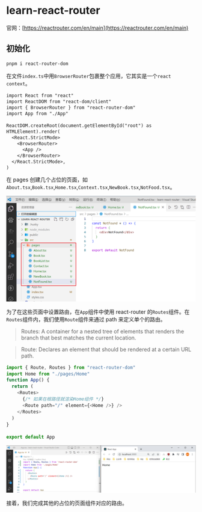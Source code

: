 # learn-react-router

官网：[https://reactrouter.com/en/main](https://reactrouter.com/en/main)

## 初始化

```bash
pnpm i react-router-dom
```

在文件`index.ts`中用`BrowserRouter`包裹整个应用，它其实是一个`react context`。

```tsx
import React from "react"
import ReactDOM from "react-dom/client"
import { BrowserRouter } from "react-router-dom"
import App from "./App"

ReactDOM.createRoot(document.getElementById("root") as HTMLElement).render(
  <React.StrictMode>
    <BrowserRouter>
      <App />
    </BrowserRouter>
  </React.StrictMode>,
)
```

在 pages 创建几个占位的页面，如`About.tsx`,`Book.tsx`,`Home.tsx`,`Context.tsx`,`NewBook.tsx`,`NotFood.tsx`。

<img src="https://raw.githubusercontent.com/liujiaqi222/warehouse/main/20221129234217.png" style="zoom:50%;" />

为了在这些页面中设置路由，在`App`组件中使用 react-router 的`Routes`组件。在`Routes`组件内，我们使用`Route`组件来通过 path 来定义单个的路由。

> Routes: A container for a nested tree of elements that renders the branch that best matches the current location.

> Route: Declares an element that should be rendered at a certain URL path.

```ts
import { Route, Routes } from "react-router-dom"
import Home from "./pages/Home"
function App() {
  return (
    <Routes>
      {/* 如果在根路径就渲染Home组件 */}
      <Route path="/" element={<Home />} />
    </Routes>
  )
}

export default App
```

![image-20221129235413058](https://raw.githubusercontent.com/liujiaqi222/warehouse/main/image-20221129235413058.png)

接着，我们完成其他的占位的页面组件对应的路由。
